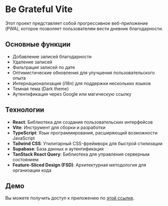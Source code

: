 # Be Grateful Vite

Этот проект представляет собой прогрессивное веб-приложение (PWA), которое позволяет пользователям вести дневник благодарности.

## Основные функции

- Добавление записей благодарности
- Удаление записей
- Фильтрация записей по дате
- Оптимистические обновления для улучшения пользовательского опыта
- Интернационализация (i18n) для поддержки нескольких языков
- Темная тема (Dark theme)
- Аутентификация через Google или магическую ссылку

## Технологии

- **React**: Библиотека для создания пользовательских интерфейсов
- **Vite**: Инструмент для сборки и разработки
- **TypeScript**: Язык программирования, расширяющий возможности JavaScript
- **Tailwind CSS**: Утилитарный CSS-фреймворк для быстрой стилизации
- **Supabase**: База данных и аутентификация
- **TanStack React Query**: Библиотека для управления серверным состоянием
- **Feature-Sliced Design (FSD)**: Архитектурная методология для организации кода

## Демо

Вы можете получить доступ к приложению по [этой ссылке](https://the-gratitude-note.netlify.app/).
